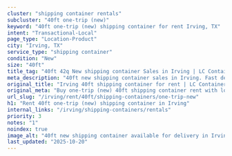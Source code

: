 ```yaml
---
cluster: "shipping container rentals"
subcluster: "40ft one-trip (new)"
keyword: "40ft one-trip (new) shipping container for rent Irving, TX"
intent: "Transactional-Local"
page_type: "Location-Product"
city: "Irving, TX"
service_type: "shipping container"
condition: "New"
size: "40ft"
title_tag: "40ft 42q New shipping container Sales in Irving | LC Container"
meta_description: "40ft new shipping container sales in Irving. Fast delivery, competitive pricing. Serving shipping containers area. Quote ID: C6R. Call (214) 524-4168 for your free quote today."
original_title: "Irving 40ft shipping container for rent | LC Container"
original_meta: "Buy one-trip (new) 40ft shipping container rent with local delivery in Irving, TX. LC Container — local Since 2003. Request a fast quote today."
url_slug: "/irving/rent/40ft/shipping-containers/one-trip-new"
h1: "Rent 40ft one-trip (new) shipping container in Irving"
internal_links: "/irving/shipping-containers/rentals"
priority: 3
notes: "1"
noindex: true
image_alt: "40ft new shipping container available for delivery in Irving"
last_updated: "2025-10-20"
---
```


<!-- TODO: Add unique city/inventory copy, images, and internal links here. -->

